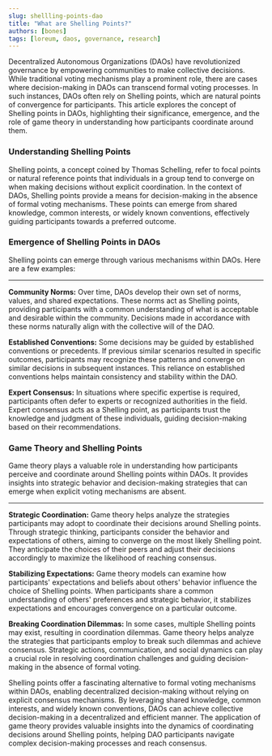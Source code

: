 ```yaml
---
slug: shellling-points-dao
title: "What are Shelling Points?"
authors: [bones]
tags: [loreum, daos, governance, research]
---
```


Decentralized Autonomous Organizations (DAOs) have revolutionized governance by empowering communities to make collective decisions. While traditional voting mechanisms play a prominent role, there are cases where decision-making in DAOs can transcend formal voting processes. In such instances, DAOs often rely on Shelling points, which are natural points of convergence for participants. This article explores the concept of Shelling points in DAOs, highlighting their significance, emergence, and the role of game theory in understanding how participants coordinate around them.
<!-- truncate -->

<h3>Understanding Shelling Points</h3>
Shelling points, a concept coined by Thomas Schelling, refer to focal points or natural reference points that individuals in a group tend to converge on when making decisions without explicit coordination. In the context of DAOs, Shelling points provide a means for decision-making in the absence of formal voting mechanisms. These points can emerge from shared knowledge, common interests, or widely known conventions, effectively guiding participants towards a preferred outcome.

<h3>Emergence of Shelling Points in DAOs</h3>
Shelling points can emerge through various mechanisms within DAOs. Here are a few examples:
<hr />

**Community Norms:** Over time, DAOs develop their own set of norms, values, and shared expectations. These norms act as Shelling points, providing participants with a common understanding of what is acceptable and desirable within the community. Decisions made in accordance with these norms naturally align with the collective will of the DAO.

**Established Conventions:** Some decisions may be guided by established conventions or precedents. If previous similar scenarios resulted in specific outcomes, participants may recognize these patterns and converge on similar decisions in subsequent instances. This reliance on established conventions helps maintain consistency and stability within the DAO.

**Expert Consensus:** In situations where specific expertise is required, participants often defer to experts or recognized authorities in the field. Expert consensus acts as a Shelling point, as participants trust the knowledge and judgment of these individuals, guiding decision-making based on their recommendations.

<h3>Game Theory and Shelling Points</h3>
Game theory plays a valuable role in understanding how participants perceive and coordinate around Shelling points within DAOs. It provides insights into strategic behavior and decision-making strategies that can emerge when explicit voting mechanisms are absent.
<hr />

**Strategic Coordination:** Game theory helps analyze the strategies participants may adopt to coordinate their decisions around Shelling points. Through strategic thinking, participants consider the behavior and expectations of others, aiming to converge on the most likely Shelling point. They anticipate the choices of their peers and adjust their decisions accordingly to maximize the likelihood of reaching consensus.

**Stabilizing Expectations:** Game theory models can examine how participants' expectations and beliefs about others' behavior influence the choice of Shelling points. When participants share a common understanding of others' preferences and strategic behavior, it stabilizes expectations and encourages convergence on a particular outcome.

**Breaking Coordination Dilemmas:** In some cases, multiple Shelling points may exist, resulting in coordination dilemmas. Game theory helps analyze the strategies that participants employ to break such dilemmas and achieve consensus. Strategic actions, communication, and social dynamics can play a crucial role in resolving coordination challenges and guiding decision-making in the absence of formal voting.

Shelling points offer a fascinating alternative to formal voting mechanisms within DAOs, enabling decentralized decision-making without relying on explicit consensus mechanisms. By leveraging shared knowledge, common interests, and widely known conventions, DAOs can achieve collective decision-making in a decentralized and efficient manner. The application of game theory provides valuable insights into the dynamics of coordinating decisions around Shelling points, helping DAO participants navigate complex decision-making processes and reach consensus.